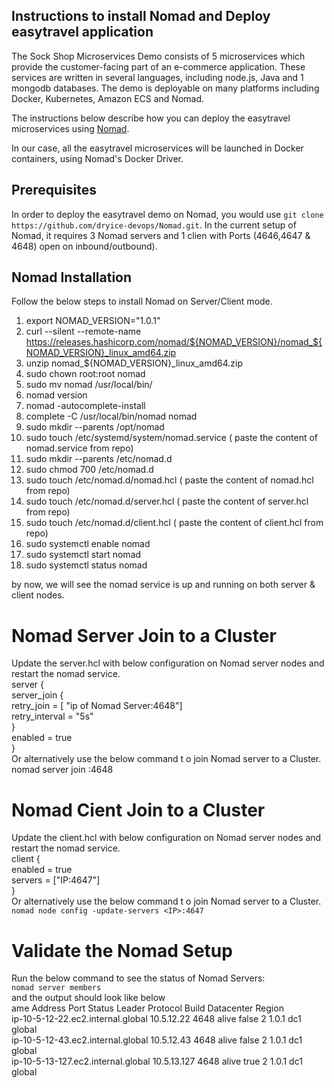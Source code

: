 ## Instructions to install Nomad and Deploy easytravel application
The Sock Shop Microservices Demo consists of 5 microservices which provide the customer-facing part of an e-commerce application. These services are written in several languages, including node.js, Java and 1 mongodb databases. The demo is deployable on many platforms including Docker, Kubernetes, Amazon ECS and Nomad.

The instructions below describe how you can deploy the easytravel microservices using [Nomad](https://www.nomadproject.io/).

In our case, all the easytravel microservices will be launched in Docker containers, using Nomad's Docker Driver.  

## Prerequisites
In order to deploy the easytravel demo on Nomad, you would use `git clone https://github.com/dryice-devops/Nomad.git`. In the current setup of Nomad, it requires 3 Nomad servers and 1 clien with Ports (4646,4647 & 4648) open on inbound/outbound).

## Nomad Installation
Follow the below steps to install Nomad on Server/Client mode.

1. export NOMAD_VERSION="1.0.1"
2. curl --silent --remote-name https://releases.hashicorp.com/nomad/${NOMAD_VERSION}/nomad_${NOMAD_VERSION}_linux_amd64.zip
3. unzip nomad_${NOMAD_VERSION}_linux_amd64.zip
4. sudo chown root:root nomad
5. sudo mv nomad /usr/local/bin/
6. nomad version
7. nomad -autocomplete-install
8. complete -C /usr/local/bin/nomad nomad
9. sudo mkdir --parents /opt/nomad
10. sudo touch /etc/systemd/system/nomad.service ( paste the content of nomad.service from repo)
11. sudo mkdir --parents /etc/nomad.d
12. sudo chmod 700 /etc/nomad.d
13. sudo touch /etc/nomad.d/nomad.hcl   ( paste the content of nomad.hcl from repo)
14. sudo touch /etc/nomad.d/server.hcl  ( paste the content of server.hcl from repo)
15. sudo touch /etc/nomad.d/client.hcl  ( paste the content of client.hcl from repo)
16. sudo systemctl enable nomad
17. sudo systemctl start nomad
18. sudo systemctl status nomad

by now, we will see the nomad service is up and running on both server & client nodes.  

# Nomad Server Join to a Cluster
Update the server.hcl with below configuration on Nomad server nodes and restart the nomad service.  
server {    
	server_join {      
		retry_join = [ "ip of Nomad Server:4648"]      
		retry_interval = "5s"    
	}     
        enabled = true  
}  
Or alternatively use the below command t o join Nomad server to a Cluster.  
nomad server join <ip>:4648  

# Nomad Cient Join to a Cluster  
Update the client.hcl with below configuration on Nomad server nodes and restart the nomad service.  
client {    
  enabled = true  
  servers = ["IP:4647"]   
}  
Or alternatively use the below command t o join Nomad server to a Cluster.  
`nomad node config -update-servers <IP>:4647`  
  
# Validate the Nomad Setup

Run the below command to see the status of Nomad Servers:  
`nomad server members`  
and the output should look like below  
ame                                Address      Port  Status  Leader  Protocol  Build  Datacenter  Region  
ip-10-5-12-22.ec2.internal.global   10.5.12.22   4648  alive   false   2         1.0.1  dc1         global  
ip-10-5-12-43.ec2.internal.global   10.5.12.43   4648  alive   false   2         1.0.1  dc1         global  
ip-10-5-13-127.ec2.internal.global  10.5.13.127  4648  alive   true    2         1.0.1  dc1         global  
